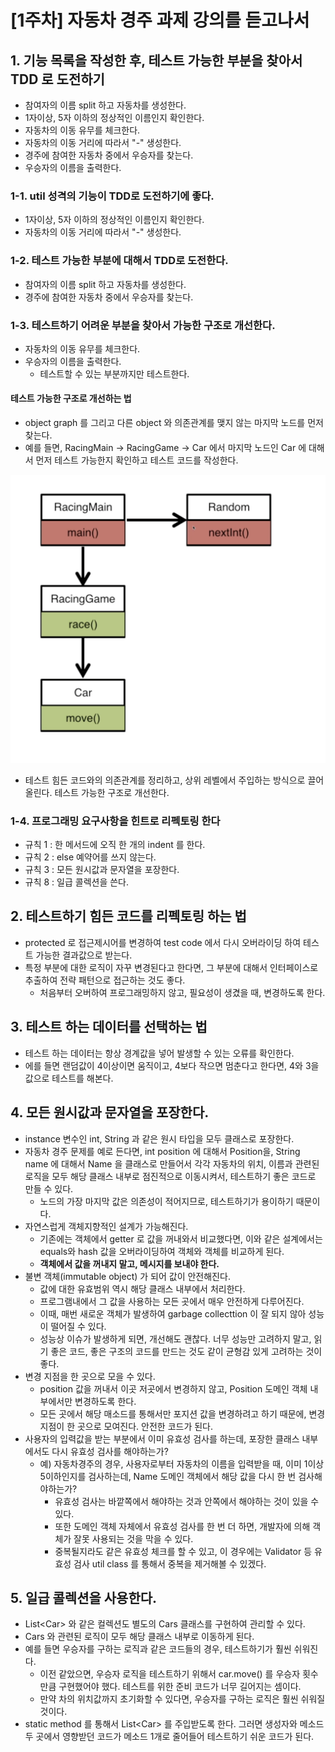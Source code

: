# \[1주차] 자동차 경주 과제 강의를 듣고나서

## 1. 기능 목록을 작성한 후, 테스트 가능한 부분을 찾아서 TDD 로 도전하기&#x20;

* 참여자의 이름 split 하고 자동차를 생성한다.&#x20;
* 1자이상, 5자 이하의 정상적인 이름인지 확인한다.&#x20;
* 자동차의 이동 유무를 체크한다.&#x20;
* 자동차의 이동 거리에 따라서 "-" 생성한다.&#x20;
* 경주에 참여한 자동차 중에서 우승자를 찾는다.&#x20;
* 우승자의 이름을 출력한다.&#x20;

### 1-1. util 성격의 기능이 TDD로 도전하기에 좋다.&#x20;

* 1자이상, 5자 이하의 정상적인 이름인지 확인한다.
* 자동차의 이동 거리에 따라서 "-" 생성한다.&#x20;

### 1-2. 테스트 가능한 부분에 대해서 TDD로 도전한다.&#x20;

* 참여자의 이름 split 하고 자동차를 생성한다.&#x20;
* 경주에 참여한 자동차 중에서 우승자를 찾는다.&#x20;

### 1-3. 테스트하기 어려운 부분을 찾아서 가능한 구조로 개선한다.&#x20;

* 자동차의 이동 유무를 체크한다.&#x20;
* 우승자의 이름을 출력한다.&#x20;
  * 테스트할 수 있는 부분까지만 테스트한다.&#x20;

#### &#x20;테스트 가능한 구조로 개선하는 법&#x20;

* object graph 를 그리고 다른 object 와 의존관계를 맺지 않는 마지막 노드를 먼저 찾는다.&#x20;
* 예를 들면, RacingMain -> RacingGame -> Car 에서 마지막 노드인 Car 에 대해서 먼저 테스트 가능한지 확인하고 테스트 코드를 작성한다.&#x20;

![](<../../.gitbook/assets/image (9) (1) (3).png>)

* 테스트 힘든 코드와의 의존관계를 정리하고, 상위 레벨에서 주입하는 방식으로 끌어 올린다. 테스트 가능한 구조로 개선한다.&#x20;

### 1-4. 프로그래밍 요구사항을 힌트로 리펙토링 한다

* 규칙 1 : 한 메서드에 오직 한 개의 indent 를 한다.&#x20;
* 규칙 2 : else 예약어를 쓰지 않는다.&#x20;
* 규칙 3 : 모든 원시값과 문자열을 포장한다.&#x20;
* 규칙 8 : 일급 콜렉션을 쓴다.&#x20;

## 2. 테스트하기 힘든 코드를 리펙토링 하는 법&#x20;

* protected 로 접근제시어를 변경하여 test code 에서 다시 오버라이딩 하여 테스트 가능한 결과값으로 받는다.&#x20;
* 특정 부분에 대한 로직이 자꾸 변경된다고 한다면, 그 부분에 대해서 인터페이스로 추출하여 전략 패턴으로 접근하는 것도 좋다.&#x20;
  * 처음부터 오버하여 프로그래밍하지 않고, 필요성이 생겼을 때, 변경하도록 한다.&#x20;

## 3. 테스트 하는 데이터를 선택하는 법&#x20;

* 테스트 하는 데이터는 항상 경계값을 넣어 발생할 수 있는 오류를 확인한다.&#x20;
* 에를 들면 랜덤값이 4이상이면 움직이고, 4보다 작으면 멈춘다고 한다면, 4와 3을 값으로 테스트를 해본다.&#x20;

## 4. 모든 원시값과 문자열을 포장한다.&#x20;

* instance 변수인 int, String 과 같은 원시 타입을 모두 클래스로 포장한다.&#x20;
* 자동차 경주 문제를 예로 든다면, int position 에 대해서 Position을, String name 에 대해서 Name 을 클래스로 만들어서 각각 자동차의 위치, 이름과 관련된 로직을 모두 해당 클래스 내부로 점진적으로 이동시켜서, 테스트하기 좋은 코드로 만들 수 있다.&#x20;
  * 노드의 가장 마지막 값은 의존성이 적어지므로, 테스트하기가 용이하기 때문이다.&#x20;
* 자연스럽게 객체지향적인 설계가 가능해진다.&#x20;
  * 기존에는 객체에서 getter 로 값을 꺼내와서 비교했다면, 이와 같은 설계에서는 equals와 hash 값을 오버라이딩하여 객체와 객체를 비교하게 된다.&#x20;
  * **객체에서 값을 꺼내지 말고, 메시지를 보내야 한다.**&#x20;
* 불변 객체(immutable object) 가 되어 값이 안전해진다.&#x20;
  * 값에 대한 유효범위 역시 해당 클래스 내부에서 처리한다.&#x20;
  * 프로그램내에서 그 값을 사용하는 모든 곳에서 매우 안전하게 다루어진다.&#x20;
  * 이때, 매번 새로운 객체가 발생하여 garbage collecttion 이 잘 되지 않아 성능이 떨어질 수 있다.&#x20;
  * 성능상 이슈가 발생하게 되면, 개선해도 괜찮다. 너무 성능만 고려하지 말고, 읽기 좋은 코드, 좋은 구조의 코드를 만드는 것도 같이 균형감 있게 고려하는 것이 좋다.&#x20;
* 변경 지점을 한 곳으로 모을 수 있다.&#x20;
  * position 값을 꺼내서 이곳 저곳에서 변경하지 않고, Position 도메인 객체 내부에서만 변경하도록 한다.&#x20;
  * 모든 곳에서 해당 매소드를 통해서만 포지션 값을 변경하려고 하기 때문에, 변경 지점이 한 곳으로 모여진다. 안전한 코드가 된다. &#x20;
* 사용자의 입력값을 받는 부분에서 이미 유효성 검사를 하는데, 포장한 클래스 내부에서도 다시 유효성 검사를 해야하는가?&#x20;
  * 예) 자동차경주의 경우, 사용자로부터 자동차의 이름을 입력받을 때, 이미 1이상 5이하인지를 검사하는데, Name 도메인 객체에서 해당 값을 다시 한 번 검사해야하는가?&#x20;
    * 유효성 검사는 바깥쪽에서 해야하는 것과 안쪽에서 해야하는 것이 있을 수 있다.&#x20;
    * 또한 도메인 객체 자체에서 유효성 검사를 한 번 더 하면, 개발자에 의해 객체가 잘못 사용되는 것을 막을 수 있다.&#x20;
    * 중복될지라도 같은 유효성 체크를 할 수 있고, 이 경우에는 Validator 등 유효성 검사 util class 를 통해서 중복을 제거해볼 수 있겠다.&#x20;

## 5. 일급 콜렉션을 사용한다.&#x20;

* List\<Car> 와 같은 컬렉션도 별도의 Cars 클래스를 구현하여 관리할 수 있다. &#x20;
* Cars 와 관련된 로직이 모두 해당 클래스 내부로 이동하게 된다.&#x20;
* 예를 들면 우승자를 구하는 로직과 같은 코드들의 경우, 테스트하기가 훨씬 쉬워진다.&#x20;
  * 이전 같았으면, 우승자 로직을 테스트하기 위해서 car.move() 를 우승자 횟수만큼 구현했어야 했다. 테스트를 위한 준비 코드가 너무 길어지는 셈이다.&#x20;
  * 만약 차의 위치값까지 초기화할 수 있다면, 우승자를 구하는 로직은 훨씬 쉬워질 것이다.&#x20;
* static method 를 통해서 List\<Car> 를 주입받도록 한다. 그러면 생성자와 메소드 두 곳에서 영향받던 코드가 메소드 1개로 줄어들어 테스트하기 쉬운 코드가 된다.&#x20;

